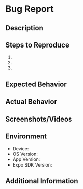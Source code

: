# Bug Report

## Description

<!-- A clear and concise description of the bug -->

## Steps to Reproduce

1. 
2. 
3. 

## Expected Behavior

<!-- What you expected to happen -->

## Actual Behavior

<!-- What actually happened -->

## Screenshots/Videos

<!-- If applicable, add screenshots or videos to help explain the problem -->

## Environment

- Device: <!-- e.g. iPhone 12, Samsung Galaxy S20 -->
- OS Version: <!-- e.g. iOS 15.2, Android 12 -->
- App Version: <!-- e.g. 1.0.0 -->
- Expo SDK Version: <!-- e.g. 52.0.0 -->

## Additional Information

<!-- Add any other context about the problem here --> 